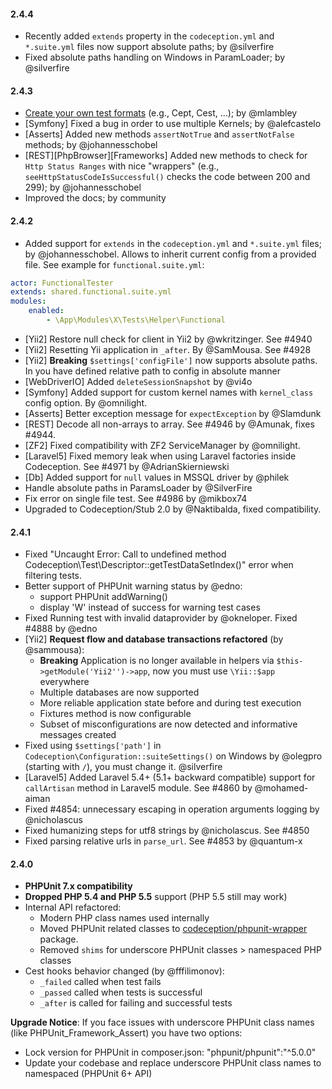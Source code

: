 #### 2.4.4

* Recently added `extends` property in the `codeception.yml` and `*.suite.yml` files now support absolute paths; by @silverfire
* Fixed absolute paths handling on Windows in ParamLoader; by @silverfire

#### 2.4.3

* [Create your own test formats](https://codeception.com/docs/07-AdvancedUsage#Formats) (e.g., Cept, Cest, ...); by @mlambley
* [Symfony] Fixed a bug in order to use multiple Kernels; by @alefcastelo
* [Asserts] Added new methods `assertNotTrue` and `assertNotFalse` methods; by @johannesschobel
* [REST][PhpBrowser][Frameworks] Added new methods to check for `Http Status Ranges` with nice "wrappers" (e.g., `seeHttpStatusCodeIsSuccessful()` checks the code between 200 and 299); by @johannesschobel
* Improved the docs; by community

#### 2.4.2

* Added support for `extends` in the `codeception.yml` and `*.suite.yml` files; by @johannesschobel.
 Allows to inherit current config from a provided file. See example for `functional.suite.yml`:

```yml
actor: FunctionalTester
extends: shared.functional.suite.yml
modules:
    enabled:
        - \App\Modules\X\Tests\Helper\Functional
```

* [Yii2] Restore null check for client in Yii2 by @wkritzinger. See #4940
* [Yii2] Resetting Yii application in `_after`. By @SamMousa. See #4928
* [Yii2] **Breaking** `$settings['configFile']` now supports absolute paths. In you have defined relative path to config in absolute manner
* [WebDriverIO] Added `deleteSessionSnapshot` by @vi4o
* [Symfony] Added support for custom kernel names with `kernel_class` config option. By @omnilight.
* [Asserts] Better exception message for `expectException` by @Slamdunk
* [REST] Decode all non-arrays to array. See #4946 by @Amunak, fixes #4944. 
* [ZF2] Fixed compatibility with ZF2 ServiceManager by @omnilight.
* [Laravel5] Fixed memory leak when using Laravel factories inside Codeception. See #4971 by @AdrianSkierniewski
* [Db] Added support for `null` values in MSSQL driver by @philek
* Handle absolute paths in ParamsLoader by @SilverFire
* Fix error on single file test. See #4986 by @mikbox74 
* Upgraded to Codeception/Stub 2.0 by @Naktibalda, fixed compatibility.
 

#### 2.4.1

* Fixed "Uncaught Error: Call to undefined method Codeception\Test\Descriptor::getTestDataSetIndex()" error when filtering tests.
* Better support of PHPUnit warning status by @edno:
  * support PHPUnit addWarning()
  * display 'W' instead of success for warning test cases
* Fixed Running test with invalid dataprovider by @okneloper. Fixed  #4888 by @edno
* [Yii2] **Request flow and database transactions refactored** (by @sammousa):
  * **Breaking** Application is no longer available in helpers via `$this->getModule('Yii2'')->app`, now you must use `\Yii::$app` everywhere
  * Multiple databases are now supported
  * More reliable application state before and during test execution
  * Fixtures method is now configurable
  * Subset of misconfigurations are now detected and informative messages created
* Fixed using `$settings['path']` in `Codeception\Configuration::suiteSettings()` on Windows by @olegpro  
(starting with `/`), you must change it. @silverfire
* [Laravel5] Added Laravel 5.4+ (5.1+ backward compatible) support for `callArtisan` method in Laravel5 module. See #4860 by @mohamed-aiman 
* Fixed #4854: unnecessary escaping in operation arguments logging by @nicholascus
* Fixed humanizing steps for utf8 strings by @nicholascus. See #4850
* Fixed parsing relative urls in `parse_url`. See #4853 by @quantum-x

#### 2.4.0

* **PHPUnit 7.x compatibility**
* **Dropped PHP 5.4 and PHP 5.5** support (PHP 5.5 still may work)
* Internal API refactored:
  * Modern PHP class names used internally
  * Moved PHPUnit related classes to [codeception/phpunit-wrapper](https://github.com/Codeception/phpunit-wrapper) package.
  * Removed `shims` for underscore PHPUnit classes > namespaced PHP classes
* Cest hooks behavior changed (by @fffilimonov):
  * `_failed` called when test fails
  * `_passed` called when tests is successful
  * `_after` is called for failing and successful tests   

**Upgrade Notice**: If you face issues with underscore PHPUnit class names (like PHPUnit_Framework_Assert) you have two options:

* Lock version for PHPUnit in composer.json: "phpunit/phpunit":"^5.0.0"
* Update your codebase and replace underscore PHPUnit class names to namespaced (PHPUnit 6+ API)

